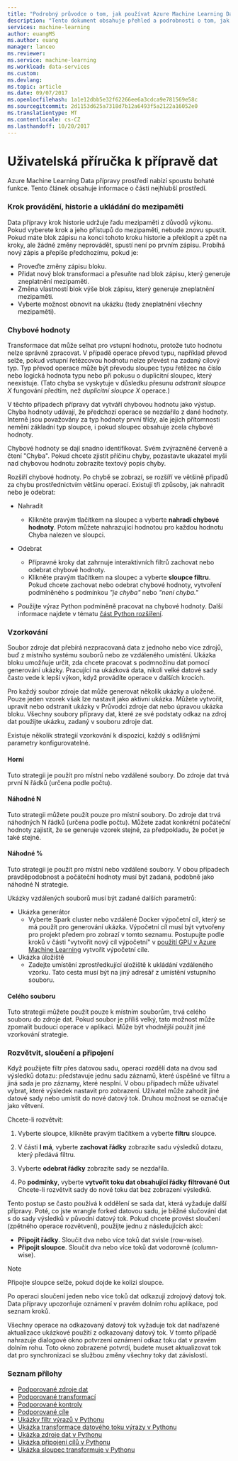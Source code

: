 ```yaml
---
title: "Podrobný průvodce o tom, jak používat Azure Machine Learning Data přípravy | Microsoft Docs"
description: "Tento dokument obsahuje přehled a podrobnosti o tom, jak vyřešit problémy dat pomocí Azure Machine Learning Data přípravy"
services: machine-learning
author: euangMS
ms.author: euang
manager: lanceo
ms.reviewer: 
ms.service: machine-learning
ms.workload: data-services
ms.custom: 
ms.devlang: 
ms.topic: article
ms.date: 09/07/2017
ms.openlocfilehash: 1a1e12dbb5e32f62266ee6a3cdca9e781569e58c
ms.sourcegitcommit: 2d1153d625a7318d7b12a6493f5a2122a16052e0
ms.translationtype: MT
ms.contentlocale: cs-CZ
ms.lasthandoff: 10/20/2017
---
```

# <a name="data-preparations-user-guide"></a>Uživatelská příručka k přípravě dat 
Azure Machine Learning Data přípravy prostředí nabízí spoustu bohaté funkce. Tento článek obsahuje informace o části nejhlubší prostředí.

### <a name="step-execution-history-and-caching"></a>Krok provádění, historie a ukládání do mezipaměti 
Data přípravy krok historie udržuje řadu mezipaměti z důvodů výkonu. Pokud vyberete krok a jeho přístupů do mezipaměti, nebude znovu spustit. Pokud máte blok zápisu na konci tohoto kroku historie a překlopit a zpět na kroky, ale žádné změny neprovádět, spustí není po prvním zápisu. Probíhá nový zápis a přepíše předchozímu, pokud je:

- Proveďte změny zápisu bloku.
- Přidat nový blok transformaci a přesuňte nad blok zápisu, který generuje zneplatnění mezipaměti.
- Změna vlastností blok výše blok zápisu, který generuje zneplatnění mezipaměti.
- Vyberte možnost obnovit na ukázku (tedy zneplatnění všechny mezipaměti).

### <a name="error-values"></a>Chybové hodnoty

Transformace dat může selhat pro vstupní hodnotu, protože tuto hodnotu nelze správně zpracovat. V případě operace převod typu, například převod selže, pokud vstupní řetězcovou hodnotu nelze převést na zadaný cílový typ. Typ převod operace může být převodu sloupec typu řetězec na číslo nebo logická hodnota typu nebo při pokusu o duplicitní sloupec, který neexistuje. (Tato chyba se vyskytuje v důsledku přesunu *odstranit sloupce X* fungování předtím, než *duplicitní sloupce X* operace.)

V těchto případech přípravy dat vytváří chybovou hodnotu jako výstup. Chyba hodnoty udávají, že předchozí operace se nezdařilo z dané hodnoty. Interně jsou považovány za typ hodnoty první třídy, ale jejich přítomnosti nemění základní typ sloupce, i pokud sloupec obsahuje zcela chybové hodnoty.

Chybové hodnoty se dají snadno identifikovat. Svém zvýrazněné červeně a čtení "Chyba". Pokud chcete zjistit příčinu chyby, pozastavte ukazatel myši nad chybovou hodnotu zobrazíte textový popis chyby.

Rozšíří chybové hodnoty. Po chybě se zobrazí, se rozšíří ve většině případů za chybu prostřednictvím většinu operací. Existují tři způsoby, jak nahradit nebo je odebrat:

* Nahradit
    -  Klikněte pravým tlačítkem na sloupec a vyberte **nahradí chybové hodnoty**. Potom můžete nahrazující hodnotou pro každou hodnotu Chyba nalezen ve sloupci.

* Odebrat
    - Přípravné kroky dat zahrnuje interaktivních filtrů zachovat nebo odebrat chybové hodnoty.
    - Klikněte pravým tlačítkem na sloupec a vyberte **sloupce filtru**. Pokud chcete zachovat nebo odebrat chybové hodnoty, vytvoření podmíněného s podmínkou *"je chyba"* nebo *"není chyba."*

* Použijte výraz Python podmíněně pracovat na chybové hodnoty. Další informace najdete v tématu [část Python rozšíření](data-prep-python-extensibility-overview.md).

### <a name="sampling"></a>Vzorkování
Soubor zdroje dat přebírá nezpracovaná data z jednoho nebo více zdrojů, buď z místního systému souborů nebo ze vzdáleného umístění. Ukázka bloku umožňuje určit, zda chcete pracovat s podmnožinu dat pomocí generování ukázky. Pracující na ukázková data, nikoli velké datové sady často vede k lepší výkon, když provádíte operace v dalších krocích.

Pro každý soubor zdroje dat může generovat několik ukázky a uložené. Pouze jeden vzorek však lze nastavit jako aktivní ukázka. Můžete vytvořit, upravit nebo odstranit ukázky v Průvodci zdroje dat nebo úpravou ukázka bloku. Všechny soubory přípravy dat, které ze své podstaty odkaz na zdroj dat použijte ukázku, zadaný v souboru zdroje dat.

Existuje několik strategií vzorkování k dispozici, každý s odlišnými parametry konfigurovatelné.

#### <a name="top"></a>Horní
Tuto strategii je použít pro místní nebo vzdálené soubory. Do zdroje dat trvá první N řádků (určena podle počtu).

#### <a name="random-n"></a>Náhodné N 
Tuto strategii můžete použít pouze pro místní soubory. Do zdroje dat trvá náhodných N řádků (určena podle počtu). Můžete zadat konkrétní počáteční hodnoty zajistit, že se generuje vzorek stejné, za předpokladu, že počet je také stejné.

#### <a name="random-"></a>Náhodné % 
Tuto strategii je použít pro místní nebo vzdálené soubory. V obou případech pravděpodobnost a počáteční hodnoty musí být zadaná, podobně jako náhodné N strategie.

Ukázky vzdálených souborů musí být zadané dalších parametrů:

- Ukázka generátor 
  - Vyberte Spark cluster nebo vzdálené Docker výpočetní cíl, který se má použít pro generování ukázka. Výpočetní cíl musí být vytvořeny pro projekt předem pro zobrazí v tomto seznamu. Postupujte podle kroků v části "vytvořit nový cíl výpočetní" v [použití GPU v Azure Machine Learning](how-to-use-gpu.md) vytvořit výpočetní cíle.
- Ukázka úložiště 
  - Zadejte umístění zprostředkující úložiště k ukládání vzdáleného vzorku. Tato cesta musí být na jiný adresář z umístění vstupního souboru.

#### <a name="full-file"></a>Celého souboru 
Tuto strategii můžete použít pouze k místním souborům, trvá celého souboru do zdroje dat. Pokud soubor je příliš velký, tato možnost může zpomalit budoucí operace v aplikaci. Může být vhodnější použít jiné vzorkování strategie.


### <a name="fork-merge-and-append"></a>Rozvětvit, sloučení a připojení

Když použijete filtr přes datovou sadu, operaci rozdělí data na dvou sad výsledků dotazu: představuje jednu sadu záznamů, které úspěšné ve filtru a jiná sada je pro záznamy, které nesplní. V obou případech může uživatel vybrat, které výsledek nastavit pro zobrazení. Uživatel může zahodit jiné datové sady nebo umístit do nové datový tok. Druhou možnost se označuje jako větvení.

Chcete-li rozvětvit: 
1. Vyberte sloupce, klikněte pravým tlačítkem a vyberte **filtru** sloupce.

2. V části **I má**, vyberte **zachovat řádky** zobrazíte sadu výsledků dotazu, který předává filtru.

3. Vyberte **odebrat řádky** zobrazíte sady se nezdařila.

4. Po **podmínky**, vyberte **vytvořit toku dat obsahující řádky filtrované Out** Chcete-li rozvětvit sady do nové toku dat bez zobrazení výsledků.


Tento postup se často používá k oddělení se sada dat, která vyžaduje další přípravy. Poté, co jste wrangle forked datovou sadu, je běžné slučování dat s do sady výsledků v původní datový tok. Pokud chcete provést sloučení (zpětného operace rozvětvení), použijte jednu z následujících akcí:

- **Připojit řádky**. Sloučit dva nebo více toků dat svisle (row-wise). 
- **Připojit sloupce**. Sloučit dva nebo více toků dat vodorovně (column-wise).


>[!NOTE]
>Připojte sloupce selže, pokud dojde ke kolizi sloupce.


Po operaci sloučení jeden nebo více toků dat odkazují zdrojový datový tok. Data přípravy upozorňuje oznámení v pravém dolním rohu aplikace, pod seznam kroků.


Všechny operace na odkazovaný datový tok vyžaduje tok dat nadřazené aktualizace ukázkové použití z odkazovaný datový tok. V tomto případě nahrazuje dialogové okno potvrzení oznámení odkaz toku dat v pravém dolním rohu. Toto okno zobrazené potvrdí, budete muset aktualizovat tok dat pro synchronizaci se službou změny všechny toky dat závislostí.

### <a name="list-of-appendices"></a>Seznam přílohy 
* [Podporované zdroje dat](data-prep-appendix2-supported-data-sources.md)  
* [Podporované transformací](data-prep-appendix3-supported-transforms.md)  
* [Podporované kontroly](data-prep-appendix4-supported-inspectors.md)  
* [Podporované cíle](data-prep-appendix5-supported-destinations.md)  
* [Ukázky filtr výrazů v Pythonu](data-prep-appendix6-sample-filter-expressions-python.md)  
* [Ukázka transformace datového toku výrazy v Pythonu](data-prep-appendix7-sample-transform-data-flow-python.md)  
* [Ukázka zdroje dat v Pythonu](data-prep-appendix8-sample-source-connections-python.md)  
* [Ukázka připojení cílů v Pythonu](data-prep-appendix9-sample-destination-connections-python.md)  
* [Ukázka sloupec transformuje v Pythonu](data-prep-appendix10-sample-custom-column-transforms-python.md)  
